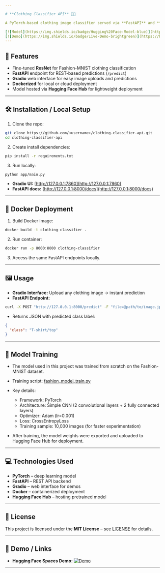 ```yaml
---

# **Clothing Classifier API** 👕👗

A PyTorch-based clothing image classifier served via **FastAPI** and **Gradio**, capable of predicting Fashion-MNIST categories. This project demonstrates model training, deployment, and web-based interaction.

[![Model](https://img.shields.io/badge/Hugging%20Face-Model-blue)](https://huggingface.co/alexrmb/fashion-classifier-model)
[![Demo](https://img.shields.io/badge/Live-Demo-brightgreen)](https://huggingface.co/spaces/alexrmb/Clothing-Classifier-API)
---
```


## **🚀 Features**

* Fine-tuned **ResNet** for Fashion-MNIST clothing classification
* **FastAPI** endpoint for REST-based predictions (`/predict`)
* **Gradio** web interface for easy image uploads and predictions
* **Dockerized** for local or cloud deployment
* Model hosted via **Hugging Face Hub** for lightweight deployment

---

## **🛠 Installation / Local Setup**

1. Clone the repo:

```bash
git clone https://github.com/<username>/clothing-classifier-api.git
cd clothing-classifier-api
```

2. Create install dependencies:

```bash
pip install -r requirements.txt
```

3. Run locally:

```bash
python app/main.py
```

* **Gradio UI:** [http://127.0.0.1:7860](http://127.0.0.1:7860)
* **FastAPI docs:** [http://127.0.0.1:8000/docs](http://127.0.0.1:8000/docs)

---

## **🐳 Docker Deployment**

1. Build Docker image:

```bash
docker build -t clothing-classifier .
```

2. Run container:

```bash
docker run -p 8000:8000 clothing-classifier
```

3. Access the same FastAPI endpoints locally.

---

## **🖼 Usage**

* **Gradio Interface:** Upload any clothing image → instant prediction
* **FastAPI Endpoint:**

```bash
curl -X POST "http://127.0.0.1:8000/predict" -F "file=@path/to/image.jpg"
```

* Returns JSON with predicted class label:

```json
{
  "class": "T-shirt/top"
}
```

---

## 🧠 Model Training

* The model used in this project was trained from scratch on the Fashion-MNIST dataset.  
* Training script: [fashion_model_train.py](data/fashion_model_train.py)

* Key details:
  - Framework: PyTorch
  - Architecture: Simple CNN (2 convolutional layers + 2 fully connected layers)
  - Optimizer: Adam (lr=0.001)
  - Loss: CrossEntropyLoss
  - Training sample: 10,000 images (for faster experimentation)

* After training, the model weights were exported and uploaded to Hugging Face Hub for deployment.

---

## **💻 Technologies Used**

* **PyTorch** – deep learning model
* **FastAPI** – REST API backend
* **Gradio** – web interface for demos
* **Docker** – containerized deployment
* **Hugging Face Hub** – hosting pretrained model

---

## **📝 License**

This project is licensed under the **MIT License** – see [LICENSE](LICENSE) for details.

---

## **📌 Demo / Links**

* **Hugging Face Spaces Demo:** [![Demo](https://img.shields.io/badge/Live-Demo-brightgreen)](https://huggingface.co/spaces/alexrmb/Clothing-Classifier-API)

---
